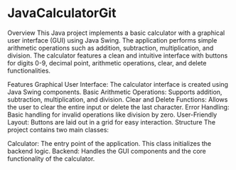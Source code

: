 # JavaCalculatorGit
Overview
This Java project implements a basic calculator with a graphical user interface (GUI) using Java Swing. The application performs simple arithmetic operations such as addition, subtraction, multiplication, and division. The calculator features a clean and intuitive interface with buttons for digits 0-9, decimal point, arithmetic operations, clear, and delete functionalities.

Features
Graphical User Interface: The calculator interface is created using Java Swing components.
Basic Arithmetic Operations: Supports addition, subtraction, multiplication, and division.
Clear and Delete Functions: Allows the user to clear the entire input or delete the last character.
Error Handling: Basic handling for invalid operations like division by zero.
User-Friendly Layout: Buttons are laid out in a grid for easy interaction.
Structure
The project contains two main classes:

Calculator: The entry point of the application. This class initializes the backend logic.
Backend: Handles the GUI components and the core functionality of the calculator.
